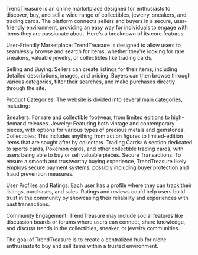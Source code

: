 TrendTreasure is an online marketplace designed for enthusiasts to discover, buy, and sell a wide range of collectibles, jewelry, sneakers, and trading cards. The platform connects sellers and buyers in a secure, user-friendly environment, providing an easy way for individuals to engage with items they are passionate about. Here's a breakdown of its core features:

User-Friendly Marketplace: TrendTreasure is designed to allow users to seamlessly browse and search for items, whether they're looking for rare sneakers, valuable jewelry, or collectibles like trading cards.

Selling and Buying: Sellers can create listings for their items, including detailed descriptions, images, and pricing. Buyers can then browse through various categories, filter their searches, and make purchases directly through the site.

Product Categories: The website is divided into several main categories, including:

Sneakers: For rare and collectible footwear, from limited editions to high-demand releases.
Jewelry: Featuring both vintage and contemporary pieces, with options for various types of precious metals and gemstones.
Collectibles: This includes anything from action figures to limited-edition items that are sought after by collectors.
Trading Cards: A section dedicated to sports cards, Pokémon cards, and other collectible trading cards, with users being able to buy or sell valuable pieces.
Secure Transactions: To ensure a smooth and trustworthy buying experience, TrendTreasure likely employs secure payment systems, possibly including buyer protection and fraud prevention measures.

User Profiles and Ratings: Each user has a profile where they can track their listings, purchases, and sales. Ratings and reviews could help users build trust in the community by showcasing their reliability and experiences with past transactions.

Community Engagement: TrendTreasure may include social features like discussion boards or forums where users can connect, share knowledge, and discuss trends in the collectibles, sneaker, or jewelry communities.

The goal of TrendTreasure is to create a centralized hub for niche enthusiasts to buy and sell items within a trusted environment. 






